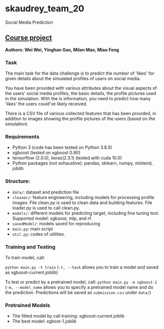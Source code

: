 # skaudrey_team_20
Social Media Prediction
## [Course project](https://www.kaggle.com/c/ift6758-a20/overview)
__Authors: Wei Wei, Yinghan Gao, Milan Mao, Miao Feng__

### Task
The main task for the data challenge is to predict the number of 'likes' for given details about the simulated profiles of users on social media.

You have been provided with various attributes about the visual aspects of the users' social media profiles, the basic details, the profile pictures used in the simulation. With the is information, you need to predict how many 'likes' the users could've likely received.

There is a CSV file of various collected features that has been provided, in addition to images showing the profile pictures of the users (based on the simulation)

### Requirements
* Python 3 (code has been tested on Python 3.6.5)
* xgboost (tested on xgboost 0.90)
* tensorflow (2.0.0), keras(2.3.1) (tested with cuda 10.0)
* Python packages (not exhaustive): pandas, sklearn, numpy, mlxtend, joblib 

### Structure:

* ```data/```: dataset and prediction file
* ```cleaner/```: feature engineering, including models for processing profile images. File clean.py is used to clean data and building features. File loader.py is used to call clean.py. 
* ```models/```: different models for predicting target, including fine tuning tool. Supported model: xgboost, mlp, and rf. 
* ```savedModel/```: models saved for reproducing
* ```main.py```: main script
* ```util.py```: codes of utilities.


### Training and Testing
To train model, call:

```python main.py -t train``` (```-t, --task``` allows  you to train a model and saved as xgboost-current.joblib)

To test or predict by a pretrained model, call:
```python main.py -m xgboost-1``` (```-m, --model_name``` allows you to specify a pretrained model name and do the prediction. Predictions will be saved as ```submission.csv``` under ```data/```)

### Pretrained Models

* The fitted model by call training: xgboost-current.joblib
* The best model: xgbost-1.joblib
